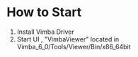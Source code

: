 # How to Start
1. Install Vimba Driver
2. Start UI , "VimbaViewer" located in Vimba_6_0/Tools/Viewer/Bin/x86_64bit
